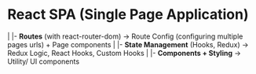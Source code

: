 # React SPA (Single Page Application)

|
|- **Routes** (with react-router-dom) -> Route Config (configuring multiple pages urls) + Page components
|
|- **State Management** (Hooks, Redux) -> Redux Logic, React Hooks, Custom Hooks
|
|- **Components + Styling** -> Utility/ UI components
